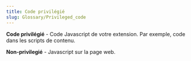 ```yaml
---
title: Code privilégié
slug: Glossary/Privileged_code
---
```


**Code privilégié** - Code Javascript de votre extension. Par exemple, code dans les scripts de contenu.

**Non-privilegié** - Javascript sur la page web.

